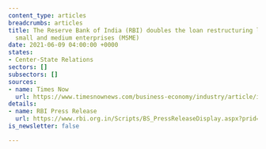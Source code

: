 ```yaml
---
content_type: articles
breadcrumbs: articles
title: The Reserve Bank of India (RBI) doubles the loan restructuring limits for micro,
  small and medium enterprises (MSME)
date: 2021-06-09 04:00:00 +0000
states:
- Center-State Relations
sectors: []
subsectors: []
sources:
- name: Times Now
  url: https://www.timesnownews.com/business-economy/industry/article/incentives-for-banks-to-24x7-nach-availability-key-measures-announced-by-rbi/766157
details:
- name: RBI Press Release
  url: https://www.rbi.org.in/Scripts/BS_PressReleaseDisplay.aspx?prid=51682
is_newsletter: false

---
```

